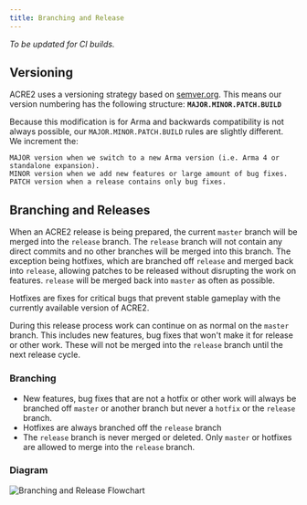 ```yaml
---
title: Branching and Release
---
```


_To be updated for CI builds._

## Versioning
ACRE2 uses a versioning strategy based on [semver.org](http://semver.org). This means our version numbering has the following structure: **`MAJOR.MINOR.PATCH.BUILD`**

Because this modification is for Arma and backwards compatibility is not always possible, our `MAJOR.MINOR.PATCH.BUILD` rules are slightly different. We increment the:

```
MAJOR version when we switch to a new Arma version (i.e. Arma 4 or standalone expansion).
MINOR version when we add new features or large amount of bug fixes.
PATCH version when a release contains only bug fixes.
```

## Branching and Releases

When an ACRE2 release is being prepared, the current `master` branch will be merged into the `release` branch. The `release` branch will not contain any direct commits and no other branches will be merged into this branch. The exception being hotfixes, which are branched off `release` and merged back into `release`, allowing patches to be released without disrupting the work on features. `release` will be merged back into `master` as often as possible.

Hotfixes are fixes for critical bugs that prevent stable gameplay with the currently available version of ACRE2.

During this release process work can continue on as normal on the `master` branch. This includes new features, bug fixes that won't make it for release or other work. These will not be merged into the `release` branch until the next release cycle.

### Branching

* New features, bug fixes that are not a hotfix or other work will always be branched off `master` or another branch but never a `hotfix` or the `release` branch.
* Hotfixes are always branched off the `release` branch
* The `release` branch is never merged or deleted. Only `master` or hotfixes are allowed to merge into the `release` branch.

### Diagram

![Branching and Release Flowchart](images/dev/branching-and-release.jpg)
